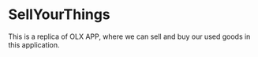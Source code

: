 # SellYourThings
This is a replica of OLX APP, where we can sell and buy our used goods in this application.

